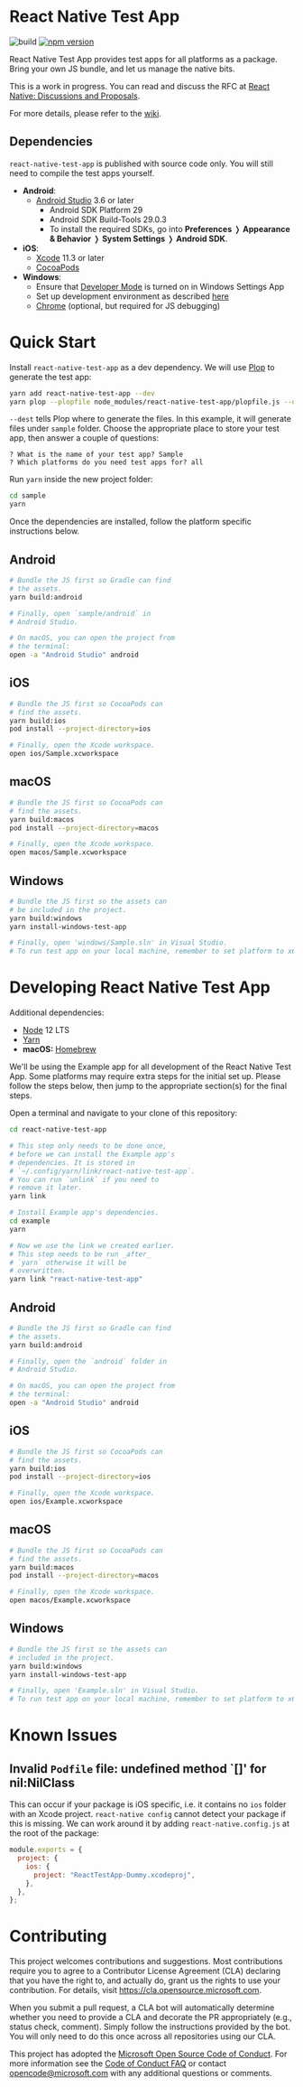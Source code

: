 # React Native Test App

![build](https://github.com/microsoft/react-native-test-app/workflows/build/badge.svg)
[![npm version](https://badgen.net/npm/v/react-native-test-app)](https://www.npmjs.com/package/react-native-test-app)

React Native Test App provides test apps for all platforms as a package. Bring
your own JS bundle, and let us manage the native bits.

This is a work in progress. You can read and discuss the RFC at
[React Native: Discussions and Proposals](https://github.com/react-native-community/discussions-and-proposals/pull/204).

For more details, please refer to the
[wiki](https://github.com/microsoft/react-native-test-app/wiki).

## Dependencies

`react-native-test-app` is published with source code only. You will still need
to compile the test apps yourself.

- **Android**:
  - [Android Studio](https://developer.android.com/studio) 3.6 or later
    - Android SDK Platform 29
    - Android SDK Build-Tools 29.0.3
    - To install the required SDKs, go into **Preferences** ❭ **Appearance &
      Behavior** ❭ **System Settings** ❭ **Android SDK**.
- **iOS**:
  - [Xcode](https://apps.apple.com/app/xcode/id497799835?mt=12) 11.3 or later
  - [CocoaPods](https://cocoapods.org/)
- **Windows**:
  - Ensure that [Developer Mode](https://docs.microsoft.com/en-us/windows/uwp/get-started/enable-your-device-for-development) is turned on in Windows Settings App
  - Set up development environment as described [here](https://microsoft.github.io/react-native-windows/docs/rnw-dependencies) 
  - [Chrome](https://www.google.com/chrome/) (optional, but required for JS debugging)

# Quick Start

Install `react-native-test-app` as a dev dependency. We will use
[Plop](https://plopjs.com/) to generate the test app:

```bash
yarn add react-native-test-app --dev
yarn plop --plopfile node_modules/react-native-test-app/plopfile.js --dest sample
```

`--dest` tells Plop where to generate the files. In this example, it will
generate files under `sample` folder. Choose the appropriate place to store your
test app, then answer a couple of questions:

```console
? What is the name of your test app? Sample
? Which platforms do you need test apps for? all
```

Run `yarn` inside the new project folder:

```bash
cd sample
yarn
```

Once the dependencies are installed, follow the platform specific instructions
below.

## Android

```bash
# Bundle the JS first so Gradle can find
# the assets.
yarn build:android

# Finally, open `sample/android` in
# Android Studio.

# On macOS, you can open the project from
# the terminal:
open -a "Android Studio" android
```

## iOS

```bash
# Bundle the JS first so CocoaPods can
# find the assets.
yarn build:ios
pod install --project-directory=ios

# Finally, open the Xcode workspace.
open ios/Sample.xcworkspace
```

## macOS

```bash
# Bundle the JS first so CocoaPods can
# find the assets.
yarn build:macos
pod install --project-directory=macos

# Finally, open the Xcode workspace.
open macos/Sample.xcworkspace
```

## Windows

```bash
# Bundle the JS first so the assets can
# be included in the project.
yarn build:windows
yarn install-windows-test-app

# Finally, open 'windows/Sample.sln' in Visual Studio.
# To run test app on your local machine, remember to set platform to x64 (it is set to ARM by default)
```

# Developing React Native Test App

Additional dependencies:

- [Node](https://nodejs.org/) 12 LTS
- [Yarn](https://classic.yarnpkg.com/docs/install)
- **macOS:** [Homebrew](https://brew.sh/)

We'll be using the Example app for all development of the React Native Test App.
Some platforms may require extra steps for the initial set up. Please follow the
steps below, then jump to the appropriate section(s) for the final steps.

Open a terminal and navigate to your clone of this repository:

```bash
cd react-native-test-app

# This step only needs to be done once,
# before we can install the Example app's
# dependencies. It is stored in
# `~/.config/yarn/link/react-native-test-app`.
# You can run `unlink` if you need to
# remove it later.
yarn link

# Install Example app's dependencies.
cd example
yarn

# Now we use the link we created earlier.
# This step needs to be run _after_
# `yarn` otherwise it will be
# overwritten.
yarn link "react-native-test-app"
```

## Android

```bash
# Bundle the JS first so Gradle can find
# the assets.
yarn build:android

# Finally, open the `android` folder in
# Android Studio.

# On macOS, you can open the project from
# the terminal:
open -a "Android Studio" android
```

## iOS

```bash
# Bundle the JS first so CocoaPods can
# find the assets.
yarn build:ios
pod install --project-directory=ios

# Finally, open the Xcode workspace.
open ios/Example.xcworkspace
```

## macOS

```bash
# Bundle the JS first so CocoaPods can
# find the assets.
yarn build:macos
pod install --project-directory=macos

# Finally, open the Xcode workspace.
open macos/Example.xcworkspace
```

## Windows

```bash
# Bundle the JS first so the assets can
# included in the project.
yarn build:windows
yarn install-windows-test-app 

# Finally, open 'Example.sln' in Visual Studio.
# To run test app on your local machine, remember to set platform to x64 (it is set to ARM by default)
```

# Known Issues

## Invalid `Podfile` file: undefined method `[]' for nil:NilClass

This can occur if your package is iOS specific, i.e. it contains no `ios` folder
with an Xcode project. `react-native config` cannot detect your package if this
is missing. We can work around it by adding `react-native.config.js` at the root
of the package:

```js
module.exports = {
  project: {
    ios: {
      project: "ReactTestApp-Dummy.xcodeproj",
    },
  },
};
```

# Contributing

This project welcomes contributions and suggestions. Most contributions require
you to agree to a Contributor License Agreement (CLA) declaring that you have
the right to, and actually do, grant us the rights to use your contribution. For
details, visit https://cla.opensource.microsoft.com.

When you submit a pull request, a CLA bot will automatically determine whether
you need to provide a CLA and decorate the PR appropriately (e.g., status check,
comment). Simply follow the instructions provided by the bot. You will only need
to do this once across all repositories using our CLA.

This project has adopted the
[Microsoft Open Source Code of Conduct](https://opensource.microsoft.com/codeofconduct/).
For more information see the
[Code of Conduct FAQ](https://opensource.microsoft.com/codeofconduct/faq/) or
contact [opencode@microsoft.com](mailto:opencode@microsoft.com) with any
additional questions or comments.
